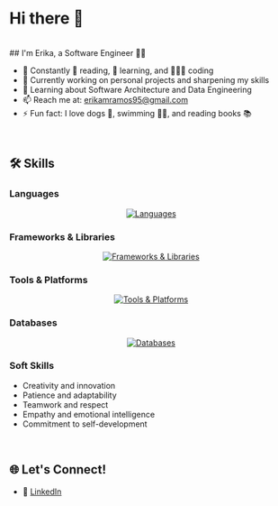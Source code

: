 # Hi there 👋

<br>
## I'm Erika, a Software Engineer 🚀✨

<div>
<ul>
<li> 🚀 Constantly 📖 reading, 🧠 learning, and 👩🏻‍💻 coding </li>
<li> 🔭 Currently working on personal projects and sharpening my skills </li>
<li> 🌱 Learning about Software Architecture and Data Engineering </li>
<li> 📫 Reach me at: <a href="mailto:erikamramos95@gmail.com">erikamramos95@gmail.com</a> </li>
<li> ⚡ Fun fact: I love dogs 🐾, swimming 🏊‍♀️, and reading books 📚 </li>
</ul>
</div>
<br>


## 🛠️ Skills

### **Languages**
<div align="center">
<a href="https://skillicons.dev">
<img src="https://skillicons.dev/icons?i=js,ts,html,css,php,python" alt="Languages"/>
</a>
</div>


### **Frameworks & Libraries**
<div align="center">
<a href="https://skillicons.dev">
<img src="https://skillicons.dev/icons?i=angular,vue,nuxtjs,react,nextjs,nestjs,laravel,tailwind" alt="Frameworks & Libraries"/>
</a>
</div>


### **Tools & Platforms**
<div align="center">
<a href="https://skillicons.dev">
<img src="https://skillicons.dev/icons?i=docker,git,github,postman,figma,ai" alt="Tools & Platforms"/>
</a>
</div>


### **Databases**
<div align="center">
<a href="https://skillicons.dev">
<img src="https://skillicons.dev/icons?i=mysql,postgresql" alt="Databases"/>
</a>
</div>


### **Soft Skills**
- Creativity and innovation
- Patience and adaptability
- Teamwork and respect
- Empathy and emotional intelligence
- Commitment to self-development


<br>

## 🌐 Let's Connect!

- 💼 [LinkedIn](https://linkedin.com/in/erikamramos)  
